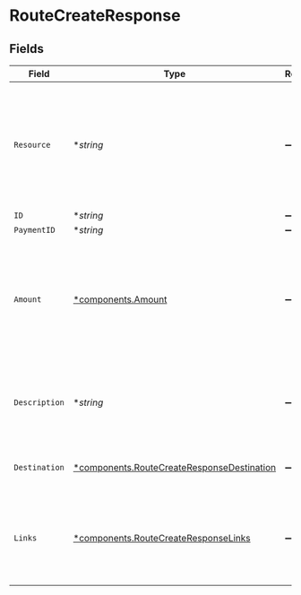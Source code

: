 # RouteCreateResponse


## Fields

| Field                                                                                                     | Type                                                                                                      | Required                                                                                                  | Description                                                                                               | Example                                                                                                   |
| --------------------------------------------------------------------------------------------------------- | --------------------------------------------------------------------------------------------------------- | --------------------------------------------------------------------------------------------------------- | --------------------------------------------------------------------------------------------------------- | --------------------------------------------------------------------------------------------------------- |
| `Resource`                                                                                                | **string*                                                                                                 | :heavy_minus_sign:                                                                                        | Indicates the response contains a route object. Will always contain the string `route` for this endpoint. | route                                                                                                     |
| `ID`                                                                                                      | **string*                                                                                                 | :heavy_minus_sign:                                                                                        | N/A                                                                                                       | crt_dyARQ3JzCgtPDhU2Pbq3J                                                                                 |
| `PaymentID`                                                                                               | **string*                                                                                                 | :heavy_minus_sign:                                                                                        | N/A                                                                                                       | tr_5B8cwPMGnU                                                                                             |
| `Amount`                                                                                                  | [*components.Amount](../../models/components/amount.md)                                                   | :heavy_minus_sign:                                                                                        | In v2 endpoints, monetary amounts are represented as objects with a `currency` and `value` field.         |                                                                                                           |
| `Description`                                                                                             | **string*                                                                                                 | :heavy_minus_sign:                                                                                        | The description of the route. This description is shown in the reports.                                   | Payment for Order #12345                                                                                  |
| `Destination`                                                                                             | [*components.RouteCreateResponseDestination](../../models/components/routecreateresponsedestination.md)   | :heavy_minus_sign:                                                                                        | The destination of the route.                                                                             |                                                                                                           |
| `Links`                                                                                                   | [*components.RouteCreateResponseLinks](../../models/components/routecreateresponselinks.md)               | :heavy_minus_sign:                                                                                        | An object with several relevant URLs. Every URL object will contain an `href` and a `type` field.         |                                                                                                           |